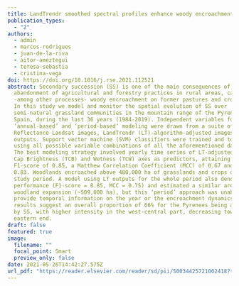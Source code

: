 ```yaml
---
title: LandTrendr smoothed spectral profiles enhance woody encroachment monitoring
publication_types:
  - "2"
authors:
  - admin
  - marcos-rodrigues
  - juan-de-la-riva
  - aitor-ameztegui
  - teresa-sebastia
  - cristina-vega
doi: https://doi.org/10.1016/j.rse.2021.112521
abstract: Secondary succession (SS) is one of the main consequences of the
  abandonment of agricultural and forestry practices in rural areas, causing
  -among other processes- woody encroachment on former pastures and croplands.
  In this study we model and monitor the spatial evolution of SS over
  semi-natural grassland communities in the mountain range of the Pyrenees in
  Spain, during the last 36 years (1984-2019). Independent variables for
  ‘annual-based’ and ‘period-based’ modeling were drawn from a suite of Surface
  Reflectance Landsat images, LandTrendr (LT)-algorithm-adjusted images and LT
  outputs. Support vector machine (SVM) classifiers were trained and tested
  using all possible variable combinations of all the aforementioned datasets.
  The best modeling strategy involved yearly time series of LT-adjusted Tasseled
  Cap Brightness (TCB) and Wetness (TCW) axes as predictors, attaining a
  F1-score of 0.85, a Matthew Correlation Coefficient (MCC) of 0.67 and an AUC
  0.83. Woodlands encroached above 480,000 ha of grasslands and crops during the
  study period. A model using LT outputs for the whole period also denoted good
  performance (F1-score = 0.85, MCC = 0.75) and estimated a similar area of
  woodland expansion (~509,000 ha), but this ‘period’ approach was unable to
  provide temporal information on the year or the encroachment dynamics. Our
  results suggest an overall proportion of 66% for the Pyrenees being affected
  by SS, with higher intensity in the west-central part, decreasing towards the
  eastern end.
draft: false
featured: true
image:
  filename: ""
  focal_point: Smart
  preview_only: false
date: 2021-05-26T14:42:27.575Z
url_pdf: "https://reader.elsevier.com/reader/sd/pii/S0034425721002418?token=1BAEF1C312D84797BF74571BEEDAAA4936D07431AD185134F6CBDAB4DAD8A954BE2C03EA21D34DD6DD37E5691D504FDB&originRegion=eu-west-1&originCreation=20210526150235"
---
```

